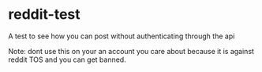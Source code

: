 # reddit-test
A test to see how you can post without authenticating through the api

Note: dont use this on your an account you care about because it is against reddit TOS and you can get banned.  
